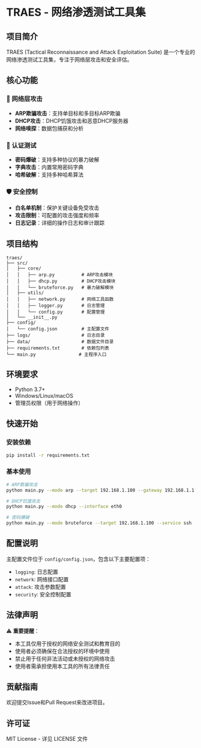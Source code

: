 # TRAES - 网络渗透测试工具集

## 项目简介
TRAES (Tactical Reconnaissance and Attack Exploitation Suite) 是一个专业的网络渗透测试工具集，专注于网络层攻击和安全评估。

## 核心功能

### 🎯 网络层攻击
- **ARP欺骗攻击**：支持单目标和多目标ARP欺骗
- **DHCP攻击**：DHCP饥饿攻击和恶意DHCP服务器
- **网络嗅探**：数据包捕获和分析

### 🔐 认证测试
- **密码爆破**：支持多种协议的暴力破解
- **字典攻击**：内置常用密码字典
- **哈希破解**：支持多种哈希算法

### 🛡️ 安全控制
- **白名单机制**：保护关键设备免受攻击
- **攻击限制**：可配置的攻击强度和频率
- **日志记录**：详细的操作日志和审计跟踪

## 项目结构
```
traes/
├── src/
│   ├── core/
│   │   ├── arp.py          # ARP攻击模块
│   │   ├── dhcp.py         # DHCP攻击模块
│   │   └── bruteforce.py   # 暴力破解模块
│   ├── utils/
│   │   ├── network.py      # 网络工具函数
│   │   ├── logger.py       # 日志管理
│   │   └── config.py       # 配置管理
│   └── __init__.py
├── config/
│   └── config.json         # 主配置文件
├── logs/                   # 日志目录
├── data/                   # 数据文件目录
├── requirements.txt        # 依赖包列表
└── main.py                # 主程序入口
```

## 环境要求
- Python 3.7+
- Windows/Linux/macOS
- 管理员权限（用于网络操作）

## 快速开始

### 安装依赖
```bash
pip install -r requirements.txt
```

### 基本使用
```bash
# ARP欺骗攻击
python main.py --mode arp --target 192.168.1.100 --gateway 192.168.1.1

# DHCP饥饿攻击
python main.py --mode dhcp --interface eth0

# 密码爆破
python main.py --mode bruteforce --target 192.168.1.100 --service ssh
```

## 配置说明

主配置文件位于 `config/config.json`，包含以下主要配置项：

- `logging`: 日志配置
- `network`: 网络接口配置
- `attack`: 攻击参数配置
- `security`: 安全控制配置

## 法律声明

⚠️ **重要提醒**：
- 本工具仅用于授权的网络安全测试和教育目的
- 使用者必须确保在合法授权的环境中使用
- 禁止用于任何非法活动或未授权的网络攻击
- 使用者需承担使用本工具的所有法律责任

## 贡献指南

欢迎提交Issue和Pull Request来改进项目。

## 许可证

MIT License - 详见 LICENSE 文件
